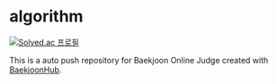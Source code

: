 # algorithm



[![Solved.ac 프로필](http://mazassumnida.wtf/api/v2/generate_badge?boj=naeb0099)](https://solved.ac/naeb0099)


This is a auto push repository for Baekjoon Online Judge created with [BaekjoonHub](https://github.com/BaekjoonHub/BaekjoonHub).
